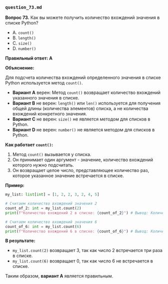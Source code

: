 ### `question_73.md`

**Вопрос 73.** Как вы можете получить количество вхождений значения в списке Python?

- A. `count()`
- B. `length()`
- C. `size()`
- D. `number()`

**Правильный ответ: A**

**Объяснение:**

Для подсчета количества вхождений определенного значения в списке Python используется метод `count()`.

*   **Вариант A** верен: Метод `count()` возвращает количество вхождений указанного значения в списке.
*   **Вариант B** не верен: `length()` или `len()` используется для получения общей длины (количества элементов) списка, а не количества вхождений конкретного значения.
*   **Вариант C** не верен: `size()` не является методом для списков в Python.
*   **Вариант D** не верен: `number()` не является методом для списков в Python.

**Как работает `count()`:**

1.  Метод `count()` вызывается у списка.
2.  Он принимает один аргумент - значение, количество вхождений которого нужно подсчитать.
3.  Он возвращает целое число, представляющее количество раз, которое указанное значение встречается в списке.

**Пример:**

```python
my_list: list[int] = [1, 2, 2, 3, 2, 4, 5]

# Считаем количество вхождений значения 2
count_of_2: int = my_list.count(2)
print(f"Количество вхождений 2 в списке: {count_of_2}") # Вывод: Количество вхождений 2 в списке: 3

# Считаем количество вхождений значения 6
count_of_6: int = my_list.count(6)
print(f"Количество вхождений 6 в списке: {count_of_6}") # Вывод: Количество вхождений 6 в списке: 0
```

**В результате:**

*   `my_list.count(2)` возвращает 3, так как число 2 встречается три раза в списке.
*   `my_list.count(6)` возвращает 0, так как число 6 не встречается в списке.

Таким образом, **вариант A** является правильным.
